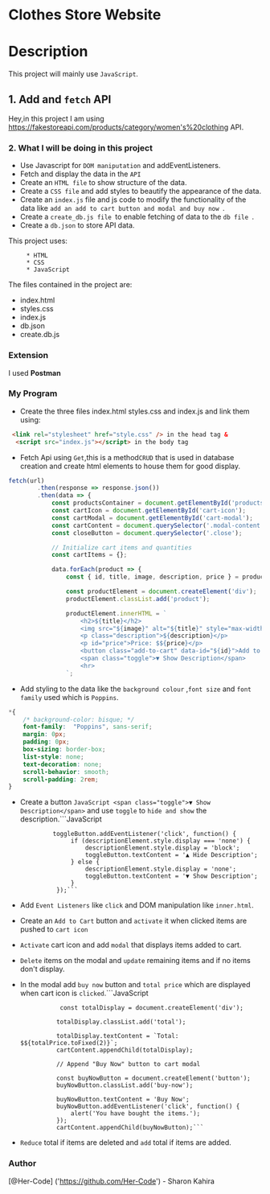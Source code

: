 # Clothes Store Website

# Description

This project will mainly use `JavaScript`.

## 1. Add and `fetch` API

Hey,in this project I am using 
 https://fakestoreapi.com/products/category/women's%20clothing  API.


 ### 2. What I will be doing in this project

- Use Javascript for `DOM maniputation` and addEventListeners.
- Fetch and display the data in the `API`
- Create an `HTML file` to show structure of the data.
- Create a `CSS file` and add styles to beautify the appearance of the data.
- Create an `index.js` file and js code to modify the functionality of the data like `add an add to cart button and modal and buy now `.
- Create a `create_db.js file `to enable fetching of data to the `db file `.
- Create a `db.json` to store API data.


This project uses:

         * HTML
         * CSS
         * JavaScript

The files contained in the project are:

- index.html
- styles.css
- index.js
- db.json
- create.db.js

### Extension

I used **Postman**

### My Program 

* Create the three files index.html styles.css and index.js and link them using:

```html
 <link rel="stylesheet" href="style.css" /> in the head tag &
  <script src="index.js"></script> in the body tag
  ```

* Fetch Api using `Get`,this is a method`CRUD` that is used in database creation and create html elements to house them for good display.
```JavaScript
fetch(url)
        .then(response => response.json())
        .then(data => {
            const productsContainer = document.getElementById('products-container');
            const cartIcon = document.getElementById('cart-icon');
            const cartModal = document.getElementById('cart-modal');
            const cartContent = document.querySelector('.modal-content');
            const closeButton = document.querySelector('.close');

            // Initialize cart items and quantities
            const cartItems = {};

            data.forEach(product => {
                const { id, title, image, description, price } = product;

                const productElement = document.createElement('div');
                productElement.classList.add('product');

                productElement.innerHTML = `
                    <h2>${title}</h2>
                    <img src="${image}" alt="${title}" style="max-width: 100px;">
                    <p class="description">${description}</p>
                    <p id="price">Price: $${price}</p>
                    <button class="add-to-cart" data-id="${id}">Add to Cart</button>
                    <span class="toggle">▼ Show Description</span>
                    <hr>
                `;
```
* Add styling to the data like the `background colour` ,`font size` and `font family` used which is `Poppins`.
```css
*{ 
    /* background-color: bisque; */
    font-family:  "Poppins", sans-serif;
    margin: 0px;
    padding: 0px;
    box-sizing: border-box;
    list-style: none;
    text-decoration: none;
    scroll-behavior: smooth;
    scroll-padding: 2rem;
}

```

* Create a button ```JavaScript <span class="toggle">▼ Show Description</span>``` and use `toggle` to `hide and show` the description.```JavaScript

               toggleButton.addEventListener('click', function() { 
                    if (descriptionElement.style.display === 'none') {
                        descriptionElement.style.display = 'block';
                        toggleButton.textContent = '▲ Hide Description';
                    } else {
                        descriptionElement.style.display = 'none';
                        toggleButton.textContent = '▼ Show Description';
                    }
                });```

* Add `Event Listeners` like `click` and DOM manipulation like `inner.html`.

* Create an `Add to Cart` button and `activate` it when clicked items are pushed to `cart icon`

* `Activate` cart icon and add `modal` that displays items added to cart.

* `Delete` items on the modal and `update` remaining items and if no items don't display.

* In the modal add `buy now` button and `total price` which are displayed when cart icon is `clicked`.```JavaScript

                 const totalDisplay = document.createElement('div');

                totalDisplay.classList.add('total');

                totalDisplay.textContent = `Total: $${totalPrice.toFixed(2)}`;
                cartContent.appendChild(totalDisplay);

                // Append "Buy Now" button to cart modal

                const buyNowButton = document.createElement('button');
                buyNowButton.classList.add('buy-now');

                buyNowButton.textContent = 'Buy Now';
                buyNowButton.addEventListener('click', function() {
                    alert('You have bought the items.');
                });
                cartContent.appendChild(buyNowButton);```
            


* `Reduce` total if items are deleted and `add` total if items are added.

### Author

[@Her-Code] ('https://github.com/Her-Code') - Sharon Kahira